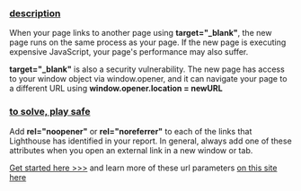 ### [description]()

When your page links to another page using **target="_blank"**, the new page runs on the same process as your page. 
If the new page is executing expensive JavaScript, your page's performance may also suffer.

**target="_blank"** is also a security vulnerability. The new page has access to your window object via window.opener, 
and it can navigate your page to a different URL using **window.opener.location = newURL**

### [to solve, play safe]()

Add **rel="noopener"** or **rel="noreferrer"** to each of the links that Lighthouse has identified in your report. In general, 
always add one of these attributes when you open an external link in a new window or tab.

[Get started here >>>](https://github.com/mayeedwin/pwafire/blob/master/resources/url-parameters/index.html) and learn more of
these url parameters [on this site here](https://html.spec.whatwg.org/multipage/links.html)
